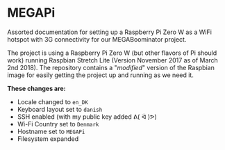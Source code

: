 # MEGAPi
Assorted documentation for setting up a Raspberry Pi Zero W as a WiFi hotspot with 3G connectivity for our MEGABoominator project.

The project is using a Raspberry Pi Zero W (but other flavors of Pi should work) running Raspbian Stretch Lite (Version November 2017 as of March 2nd 2018). The repository contains a "*modified*" version of the Raspbian image for easily getting the project up and running as we need it.   

**These changes are:**

* Locale changed to `en_DK`
* Keyboard layout set to `danish`
* SSH enabled (with my public key added ᕕ( ᐛ )ᕗ)
* Wi-Fi Country set to `Denmark`
* Hostname set to `MEGAPi`
* Filesystem expanded
